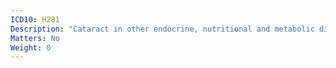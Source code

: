 ```yaml
---
ICD10: H281
Description: "Cataract in other endocrine, nutritional and metabolic diseases"
Matters: No
Weight: 0
---
```


